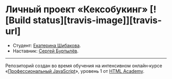 # Личный проект «Кексобукинг» [![Build status][travis-image]][travis-url]

* Студент: [Екатерина Шибакова](https://up.htmlacademy.ru/javascript/16/user/808249).
* Наставник: [Сергей Буртылёв](https://htmlacademy.ru/profile/id3341).

---

Репозиторий создан во время обучения на интенсивном онлайн‑курсе «[Профессиональный JavaScript](https://htmlacademy.ru/intensive/javascript)», уровень 1 от [HTML Academy](https://htmlacademy.ru).

